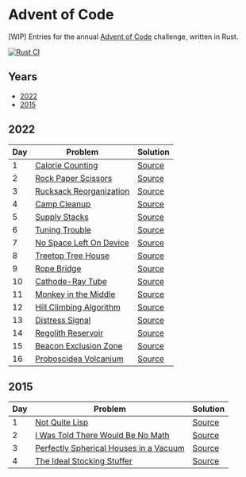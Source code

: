 # Advent of Code

\[WIP\] Entries for the annual [Advent of Code](https://adventofcode.com/) challenge, written in Rust.

[![Rust CI](https://github.com/maneatingape/advent-of-code-rust/actions/workflows/rust.yml/badge.svg)](https://github.com/maneatingape/advent-of-code-rust/actions)

## Years

* [2022](#2022)
* [2015](#2015)

## 2022

| Day | Problem | Solution |
| --- | --- | --- |
| 1 | [Calorie Counting](https://adventofcode.com/2022/day/1) | [Source](src/year2022/day01.rs) |
| 2 | [Rock Paper Scissors](https://adventofcode.com/2022/day/2) | [Source](src/year2022/day02.rs) |
| 3 | [Rucksack Reorganization](https://adventofcode.com/2022/day/3) | [Source](src/year2022/day03.rs) |
| 4 | [Camp Cleanup](https://adventofcode.com/2022/day/4) | [Source](src/year2022/day04.rs) |
| 5 | [Supply Stacks](https://adventofcode.com/2022/day/5) | [Source](src/year2022/day05.rs) |
| 6 | [Tuning Trouble](https://adventofcode.com/2022/day/6) | [Source](src/year2022/day06.rs) |
| 7 | [No Space Left On Device](https://adventofcode.com/2022/day/7) | [Source](src/year2022/day07.rs) |
| 8 | [Treetop Tree House](https://adventofcode.com/2022/day/8) | [Source](src/year2022/day08.rs) |
| 9 | [Rope Bridge](https://adventofcode.com/2022/day/9) | [Source](src/year2022/day09.rs) |
| 10 | [Cathode-Ray Tube](https://adventofcode.com/2022/day/10) | [Source](src/year2022/day10.rs) |
| 11 | [Monkey in the Middle](https://adventofcode.com/2022/day/11) | [Source](src/year2022/day11.rs) |
| 12 | [Hill Climbing Algorithm](https://adventofcode.com/2022/day/12) | [Source](src/year2022/day12.rs) |
| 13 | [Distress Signal](https://adventofcode.com/2022/day/13) | [Source](src/year2022/day13.rs) |
| 14 | [Regolith Reservoir](https://adventofcode.com/2022/day/14) | [Source](src/year2022/day14.rs) |
| 15 | [Beacon Exclusion Zone](https://adventofcode.com/2022/day/15) | [Source](src/year2022/day15.rs) |
| 16 | [Proboscidea Volcanium](https://adventofcode.com/2022/day/16) | [Source](src/year2022/day16.rs) |

## 2015

| Day | Problem | Solution |
| --- | --- | --- |
| 1 | [Not Quite Lisp](https://adventofcode.com/2015/day/1) | [Source](src/year2015/day01.rs) |
| 2 | [I Was Told There Would Be No Math](https://adventofcode.com/2015/day/2) | [Source](src/year2015/day02.rs) |
| 3 | [Perfectly Spherical Houses in a Vacuum](https://adventofcode.com/2015/day/3) | [Source](src/year2015/day03.rs) |
| 4 | [The Ideal Stocking Stuffer](https://adventofcode.com/2015/day/4) | [Source](src/year2015/day04.rs) |
